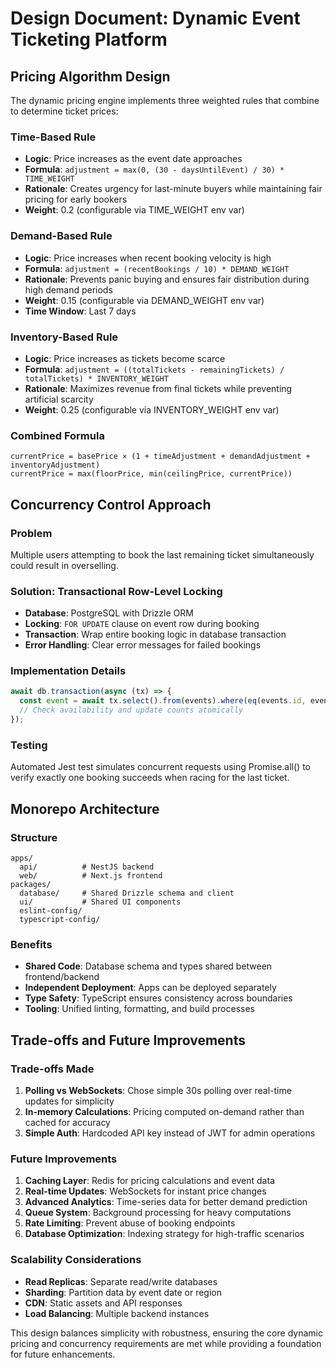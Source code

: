 # Design Document: Dynamic Event Ticketing Platform

## Pricing Algorithm Design

The dynamic pricing engine implements three weighted rules that combine to determine ticket prices:

### Time-Based Rule
- **Logic**: Price increases as the event date approaches
- **Formula**: `adjustment = max(0, (30 - daysUntilEvent) / 30) * TIME_WEIGHT`
- **Rationale**: Creates urgency for last-minute buyers while maintaining fair pricing for early bookers
- **Weight**: 0.2 (configurable via TIME_WEIGHT env var)

### Demand-Based Rule
- **Logic**: Price increases when recent booking velocity is high
- **Formula**: `adjustment = (recentBookings / 10) * DEMAND_WEIGHT`
- **Rationale**: Prevents panic buying and ensures fair distribution during high demand periods
- **Weight**: 0.15 (configurable via DEMAND_WEIGHT env var)
- **Time Window**: Last 7 days

### Inventory-Based Rule
- **Logic**: Price increases as tickets become scarce
- **Formula**: `adjustment = ((totalTickets - remainingTickets) / totalTickets) * INVENTORY_WEIGHT`
- **Rationale**: Maximizes revenue from final tickets while preventing artificial scarcity
- **Weight**: 0.25 (configurable via INVENTORY_WEIGHT env var)

### Combined Formula
```
currentPrice = basePrice × (1 + timeAdjustment + demandAdjustment + inventoryAdjustment)
currentPrice = max(floorPrice, min(ceilingPrice, currentPrice))
```

## Concurrency Control Approach

### Problem
Multiple users attempting to book the last remaining ticket simultaneously could result in overselling.

### Solution: Transactional Row-Level Locking
- **Database**: PostgreSQL with Drizzle ORM
- **Locking**: `FOR UPDATE` clause on event row during booking
- **Transaction**: Wrap entire booking logic in database transaction
- **Error Handling**: Clear error messages for failed bookings

### Implementation Details
```typescript
await db.transaction(async (tx) => {
  const event = await tx.select().from(events).where(eq(events.id, eventId)).for('update').limit(1);
  // Check availability and update counts atomically
});
```

### Testing
Automated Jest test simulates concurrent requests using Promise.all() to verify exactly one booking succeeds when racing for the last ticket.

## Monorepo Architecture

### Structure
```
apps/
  api/          # NestJS backend
  web/          # Next.js frontend
packages/
  database/     # Shared Drizzle schema and client
  ui/           # Shared UI components
  eslint-config/
  typescript-config/
```

### Benefits
- **Shared Code**: Database schema and types shared between frontend/backend
- **Independent Deployment**: Apps can be deployed separately
- **Type Safety**: TypeScript ensures consistency across boundaries
- **Tooling**: Unified linting, formatting, and build processes

## Trade-offs and Future Improvements

### Trade-offs Made
1. **Polling vs WebSockets**: Chose simple 30s polling over real-time updates for simplicity
2. **In-memory Calculations**: Pricing computed on-demand rather than cached for accuracy
3. **Simple Auth**: Hardcoded API key instead of JWT for admin operations

### Future Improvements
1. **Caching Layer**: Redis for pricing calculations and event data
2. **Real-time Updates**: WebSockets for instant price changes
3. **Advanced Analytics**: Time-series data for better demand prediction
4. **Queue System**: Background processing for heavy computations
5. **Rate Limiting**: Prevent abuse of booking endpoints
6. **Database Optimization**: Indexing strategy for high-traffic scenarios

### Scalability Considerations
- **Read Replicas**: Separate read/write databases
- **Sharding**: Partition data by event date or region
- **CDN**: Static assets and API responses
- **Load Balancing**: Multiple backend instances

This design balances simplicity with robustness, ensuring the core dynamic pricing and concurrency requirements are met while providing a foundation for future enhancements.